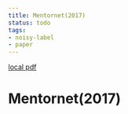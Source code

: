 ```yaml
---
title: Mentornet(2017)
status: todo
tags:
- noisy-label
- paper
---
```


[local pdf](../../../pdfs/2017-MentorNet.pdf)

# Mentornet(2017)
